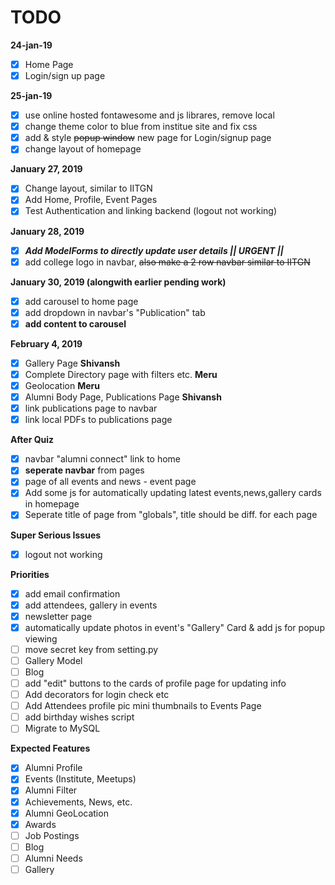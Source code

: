 # TODO

**24-jan-19**
- [x] Home Page 
- [x] Login/sign up page

**25-jan-19**
- [x] use online hosted fontawesome and js librares, remove local 
- [x] change theme color to blue from institue site and fix css
- [x] add & style ~~popup window~~ new page for Login/signup page
- [x] change layout of homepage

**January 27, 2019**
- [x] Change layout, similar to IITGN
- [x] Add Home, Profile, Event Pages
- [x] Test Authentication and linking backend (logout not working)

**January 28, 2019**
- [x] ***Add ModelForms to directly update user details || URGENT ||***
- [x] add college logo in navbar, ~~also make a 2 row navbar similar to IITGN~~

**January 30, 2019 (alongwith earlier pending work)**
- [x] add carousel to home page
- [x] add dropdown in navbar's "Publication" tab
- [x] **add content to carousel**

**February 4, 2019**
- [x] Gallery Page **Shivansh**
- [x] Complete Directory page with filters etc. **Meru**
- [x] Geolocation **Meru**
- [x] Alumni Body Page, Publications Page **Shivansh**
- [x] link publications page to navbar
- [x] link local PDFs to publications page

**After Quiz**
- [x] navbar "alumni connect" link to home
- [x] __seperate navbar__ from pages
- [x] page of all events and news - event page
- [x] Add some js for automatically updating latest events,news,gallery cards in homepage
- [x] Seperate title of page from "globals", title should be diff. for each page

**Super Serious Issues**
- [x] logout not working

**Priorities**
- [x] add email confirmation 
- [x] add attendees, gallery in events
- [x] newsletter page
- [x] automatically update photos in event's "Gallery" Card & add js for popup viewing
- [ ] move secret key from setting.py
- [ ] Gallery Model
- [ ] Blog
- [ ] add "edit" buttons to the cards of profile page for updating info
- [ ] Add decorators for login check etc
- [ ] Add Attendees profile pic mini thumbnails to Events Page
- [ ] add birthday wishes script
- [ ] Migrate to MySQL

**Expected Features**
- [x] Alumni Profile
- [x] Events (Institute, Meetups)
- [x] Alumni Filter
- [x] Achievements, News, etc. 
- [x] Alumni GeoLocation
- [x] Awards
- [ ] Job Postings
- [ ] Blog
- [ ] Alumni Needs
- [ ] Gallery
